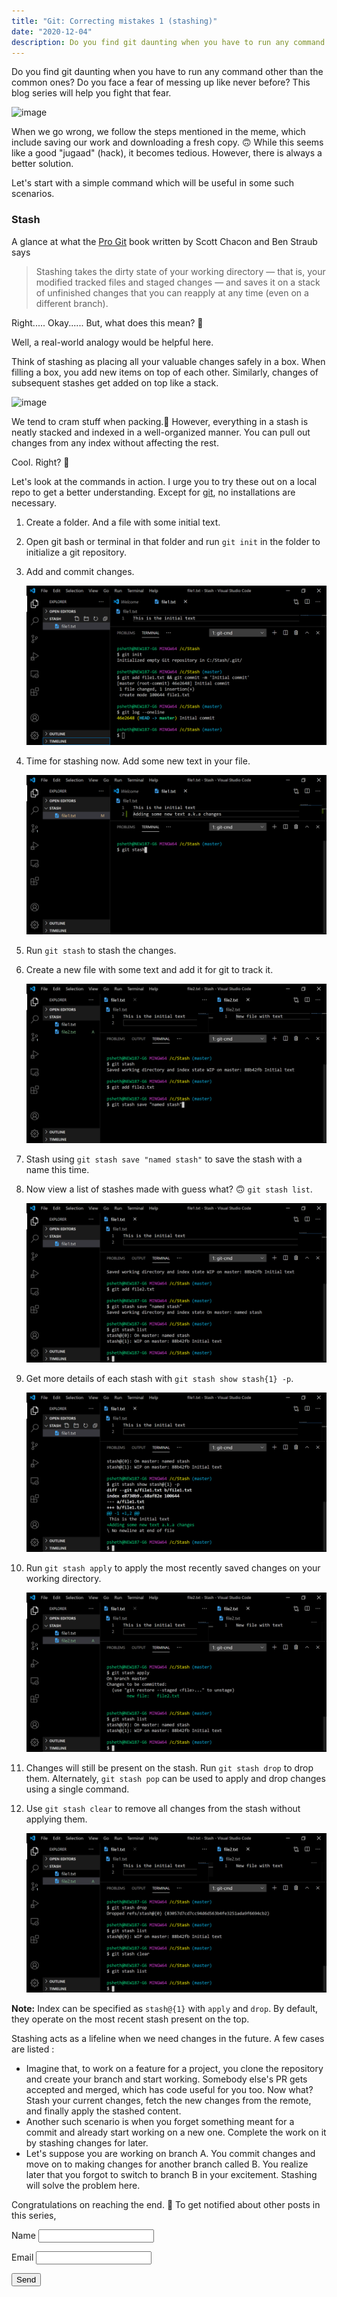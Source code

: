 ```yaml
---
title: "Git: Correcting mistakes 1 (stashing)"
date: "2020-12-04"
description: Do you find git daunting when you have to run any command other than the common ones? Do you face a fear of messing up like never before? This blog series will help you fight that fear. This blog covers 'stash'.
---
```


Do you find git daunting when you have to run any command other than the common ones? Do you face a fear of messing up like never before? This blog series will help you fight that fear.

![image](https://imgs.xkcd.com/comics/git.png)

When we go wrong, we follow the steps mentioned in the meme, which include saving our work and downloading a fresh copy. 🙃 While this seems like a good "jugaad" (hack), it becomes tedious. However, there is always a better solution.

Let's start with a simple command which will be useful in some such scenarios.

### Stash

A glance at what the [Pro Git](https://git-scm.com/book/en/v2) book written by Scott Chacon and Ben Straub says

> Stashing takes the dirty state of your working directory — that is, your modified tracked files and staged
> changes — and saves it on a stack of unfinished changes that you can reapply at any time (even on a different branch).

Right..... Okay...... But, what does this mean? 🤔

Well, a real-world analogy would be helpful here.

Think of stashing as placing all your valuable changes safely in a box.
When filling a box, you add new items on top of each other. Similarly, changes of subsequent stashes get added on top like a stack.

![image](https://media1.giphy.com/media/YhlZFaFx04fYY/giphy.gif)

We tend to cram stuff when packing.🙂 However, everything in a stash is neatly stacked and indexed in a well-organized manner. You can pull out changes from any index without affecting the rest.

Cool. Right? 🤩

Let's look at the commands in action. I urge you to try these out on a local repo to get a better understanding. Except for [git](https://git-scm.com/book/en/v2/Getting-Started-Installing-Git), no installations are necessary.

1. Create a folder. And a file with some initial text.
2. Open git bash or terminal in that folder and run `git init` in the folder to initialize a git repository.
3. Add and commit changes.

   <img src="stash-1.png" alt="screenshot of steps so far">

4. Time for stashing now. Add some new text in your file.

   <img src="stash-2.png" alt="screenshot of new step">

5. Run `git stash` to stash the changes.
6. Create a new file with some text and add it for git to track it.

   <img src="stash-3.png" alt="screenshot of new steps">

7. Stash using `git stash save "named stash"` to save the stash with a name this time.

8. Now view a list of stashes made with guess what? 🙃 `git stash list`.

   <img src="stash-4.png" alt="screenshot of new steps">

9. Get more details of each stash with `git stash show stash{1} -p`.

   <img src="stash-5.png" alt="screenshot of new steps">

10. Run `git stash apply` to apply the most recently saved changes on your working directory.

    <img src="stash-6.png" alt="screenshot of new steps">

11. Changes will still be present on the stash. Run `git stash drop` to drop them. Alternately, `git stash pop` can be used to apply and drop changes using a single command.

12. Use `git stash clear` to remove all changes from the stash without applying them.

    <img src="stash-7.png" alt="screenshot of new steps">

**Note:** Index can be specified as `stash@{1}` with `apply` and `drop`. By default, they operate on the most recent stash present on the top.

Stashing acts as a lifeline when we need changes in the future. A few cases are listed :

- Imagine that, to work on a feature for a project, you clone the repository and create your branch and start working. Somebody else's PR gets accepted and merged, which has code useful for you too. Now what? Stash your current changes, fetch the new changes from the remote, and finally apply the stashed content.
- Another such scenario is when you forget something meant for a commit and already start working on a new one. Complete the work on it by stashing changes for later.
- Let's suppose you are working on branch A. You commit changes and move on to making changes for another branch called B. You realize later that you forgot to switch to branch B in your excitement. Stashing will solve the problem here.

Congratulations on reaching the end. 🎉 To get notified about other posts in this series,

<form name="collect-email" method="POST" data-netlify="true">
<input type="hidden" name="form-name" value="collect-email" />
  <p>
    <label>Name <input type="text" name="name" /></label>
  </p>
  <p>
    <label>Email <input type="email" name="email" /></label>
  </p>
  <p>
    <button type="submit">Send</button>
  </p>
</form>
